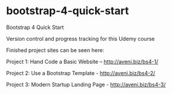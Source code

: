 # bootstrap-4-quick-start

Bootstrap 4 Quick Start

Version control and progress tracking for this Udemy course

Finished project sites can be seen here: 

Project 1: Hand Code a Basic Website – http://aveni.biz/bs4-1/

Project 2: Use a Bootstrap Template - http://aveni.biz/bs4-2/

Project 3: Modern Startup Landing Page - http://aveni.biz/bs4-3/